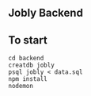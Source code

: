 ## Jobly Backend

## To start

```
cd backend
creatdb jobly
psql jobly < data.sql
npm install
nodemon
```